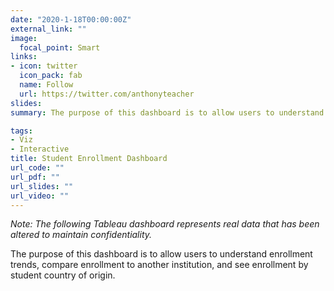 ```yaml
---
date: "2020-1-18T00:00:00Z"
external_link: ""
image:
  focal_point: Smart
links:
- icon: twitter
  icon_pack: fab
  name: Follow
  url: https://twitter.com/anthonyteacher
slides:
summary: The purpose of this dashboard is to allow users to understand enrollment trends, compare enrollment to another institution, and see enrollment by student country of origin.

tags:
- Viz
- Interactive
title: Student Enrollment Dashboard
url_code: ""
url_pdf: ""
url_slides: ""
url_video: ""
---
```


*Note: The following Tableau dashboard represents real data that has been altered to maintain confidentiality.*

The purpose of this dashboard is to allow users to understand enrollment trends, compare enrollment to another institution, and see enrollment by student country of origin.

